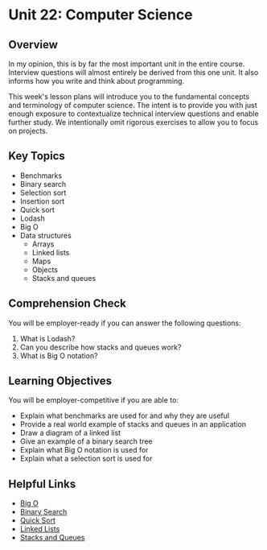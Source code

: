 # Unit 22: Computer Science

## Overview

In my opinion, this is by far the most important unit in the entire course. Interview questions will almost entirely be derived from this one unit. It also informs how you write and think about programming.

This week's lesson plans will introduce you to the fundamental concepts and terminology of computer science. The intent is to provide you with just enough exposure to contextualize technical interview questions and enable further study. We intentionally omit rigorous exercises to allow you to focus on projects.

## Key Topics

- Benchmarks
- Binary search
- Selection sort
- Insertion sort
- Quick sort
- Lodash
- Big O
- Data structures
  - Arrays
  - Linked lists
  - Maps
  - Objects
  - Stacks and queues

## Comprehension Check

You will be employer-ready if you can answer the following questions:

1. What is Lodash?
2. Can you describe how stacks and queues work?
3. What is Big O notation?

## Learning Objectives

You will be employer-competitive if you are able to:

- Explain what benchmarks are used for and why they are useful
- Provide a real world example of stacks and queues in an application
- Draw a diagram of a linked list
- Give an example of a binary search tree
- Explain what Big O notation is used for
- Explain what a selection sort is used for

## Helpful Links

- [Big O](https://en.wikipedia.org/wiki/Big_O_notation)
- [Binary Search](https://en.wikipedia.org/wiki/Binary_search_algorithm)
- [Quick Sort](https://en.wikipedia.org/wiki/Quicksort)
- [Linked Lists](https://en.wikipedia.org/wiki/Linked_list)
- [Stacks and Queues](https://en.wikibooks.org/wiki/Data_Structures/Stacks_and_Queues)
